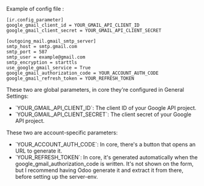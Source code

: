 Example of config file :

    [ir.config_parameter]
    google_gmail_client_id = YOUR_GMAIL_API_CLIENT_ID
    google_gmail_client_secret = YOUR_GMAIL_API_CLIENT_SECRET

    [outgoing_mail.gmail_smtp_server]
    smtp_host = smtp.gmail.com
    smtp_port = 587
    smtp_user = example@gmail.com
    smtp_encryption = starttls
    use_google_gmail_service = True
    google_gmail_authorization_code = YOUR_ACCOUNT_AUTH_CODE
    google_gmail_refresh_token = YOUR_REFRESH_TOKEN

These two are global parameters, in core they're configured in General
Settings:

- \`YOUR_GMAIL_API_CLIENT_ID\`: The client ID of your Google API
  project.
- \`YOUR_GMAIL_API_CLIENT_SECRET\`: The client secret of your Google API
  project.

These two are account-specific parameters:

- \`YOUR_ACCOUNT_AUTH_CODE\`: In core, there's a button that opens an
  URL to generate it.
- \`YOUR_REFRESH_TOKEN\`: In core, it's generated automatically when the
  google_gmail_authorization_code is written. It's not shown on the
  form, but I recommend having Odoo generate it and extract it from
  there, before setting up the server-env.
